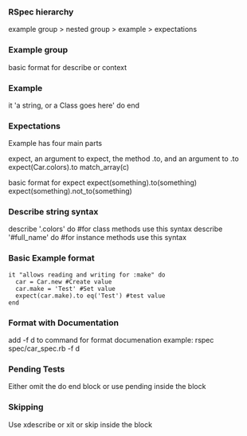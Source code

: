 ### RSpec hierarchy
example group > nested group > example > expectations

### Example group
basic format for describe or context

### Example
it 'a string, or a Class goes here' do
end

### Expectations
Example has four main parts

expect, an argument to expect, the method .to, and an argument to .to
expect(Car.colors).to match_array(c)

basic format for expect
expect(something).to(something)
expect(something).not_to(something)

### Describe string syntax
describe '.colors' do #for class methods use this syntax
describe '#full_name' do #for instance methods use this syntax


### Basic Example format
    it "allows reading and writing for :make" do
      car = Car.new #Create value
      car.make = 'Test' #Set value
      expect(car.make).to eq('Test') #test value
    end

### Format with Documentation
add -f d to command for format documenation 
example: rspec spec/car_spec.rb -f d

### Pending Tests
Either omit the do end block or use pending inside the block

### Skipping
Use xdescribe or xit or skip inside the block